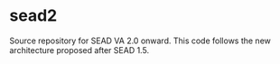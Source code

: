 # sead2
Source repository for SEAD VA 2.0 onward. This code follows the new architecture proposed after SEAD 1.5.
